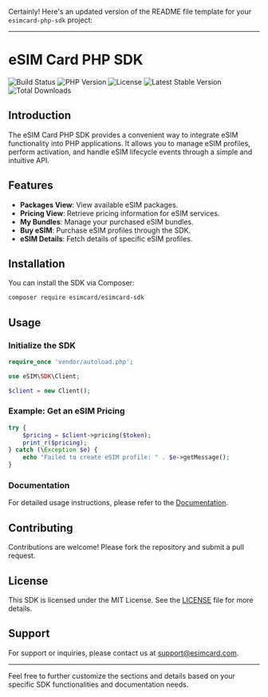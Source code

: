 Certainly! Here's an updated version of the README file template for your `esimcard-php-sdk` project:

---

# eSIM Card PHP SDK

![Build Status](http://img.shields.io/travis/{username}/{repo}.svg?style=flat)
![PHP Version](https://img.shields.io/packagist/php-v/{username}/{repo}.svg)
![License](https://img.shields.io/packagist/l/{username}/{repo}.svg)
![Latest Stable Version](https://img.shields.io/packagist/v/{username}/{repo}.svg)
![Total Downloads](https://img.shields.io/packagist/dt/{username}/{repo}.svg)

## Introduction

The eSIM Card PHP SDK provides a convenient way to integrate eSIM functionality into PHP applications. It allows you to manage eSIM profiles, perform activation, and handle eSIM lifecycle events through a simple and intuitive API.

## Features

- **Packages View**: View available eSIM packages.
- **Pricing View**: Retrieve pricing information for eSIM services.
- **My Bundles**: Manage your purchased eSIM bundles.
- **Buy eSIM**: Purchase eSIM profiles through the SDK.
- **eSIM Details**: Fetch details of specific eSIM profiles.

## Installation

You can install the SDK via Composer:

```bash
composer require esimcard/esimcard-sdk
```

## Usage

### Initialize the SDK

```php
require_once 'vendor/autoload.php';

use eSIM\SDK\Client;

$client = new Client();
```

### Example: Get an eSIM Pricing

```php
try {
    $pricing = $client->pricing($token);
    print_r($pricing);
} catch (\Exception $e) {
    echo "Failed to create eSIM profile: " . $e->getMessage();
}
```

### Documentation

For detailed usage instructions, please refer to the [Documentation](docs/).

## Contributing

Contributions are welcome! Please fork the repository and submit a pull request.

## License

This SDK is licensed under the MIT License. See the [LICENSE](LICENSE) file for more details.

## Support

For support or inquiries, please contact us at support@esimcard.com.

---

Feel free to further customize the sections and details based on your specific SDK functionalities and documentation needs.